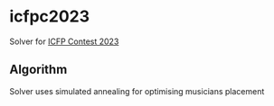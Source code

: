 # icfpc2023
Solver for [ICFP Contest 2023](icfpcontest2023.github.io/)

## Algorithm
Solver uses simulated annealing for optimising musicians placement
